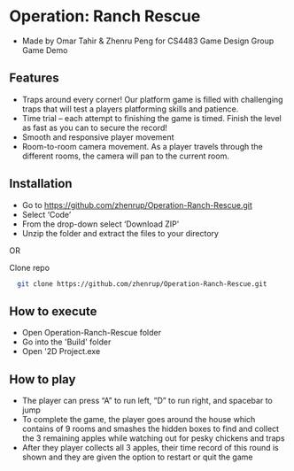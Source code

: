 # Operation: Ranch Rescue
- Made by Omar Tahir & Zhenru Peng for CS4483 Game Design Group Game Demo


## Features

- Traps around every corner! Our platform game is filled with challenging traps that will test a players platforming skills and patience. 
-	Time trial – each attempt to finishing the game is timed. Finish the level as fast as you can to secure the record!
-	Smooth and responsive player movement
-	Room-to-room camera movement. As a player travels through the different rooms, the camera will pan to the current room.

## Installation

-	Go to https://github.com/zhenrup/Operation-Ranch-Rescue.git
-	Select ‘Code’
-	From the drop-down select ‘Download ZIP’
-	Unzip the folder and extract the files to your directory

OR

Clone repo

```bash
  git clone https://github.com/zhenrup/Operation-Ranch-Rescue.git
```

## How to execute

- Open Operation-Ranch-Rescue folder
- Go into the 'Build' folder
- Open '2D Project.exe


## How to play

- The player can press “A” to run left, ”D” to run right, and spacebar to jump
- To complete the game, the player goes around the house which contains of 9 rooms and smashes the hidden boxes to find and collect the 3 remaining apples while watching out for pesky chickens and traps
- After they player collects all 3 apples, their time record of this round is shown and they are given the option to restart or quit the game
